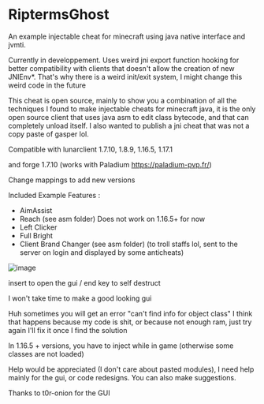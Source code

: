 # RiptermsGhost
An example injectable cheat for minecraft using java native interface and jvmti.

Currently in developpement.
Uses weird jni export function hooking for better compatibility with clients that doesn't allow the creation of new JNIEnv*. That's why there is a weird init/exit system, I might change this weird code in the future

This cheat is open source, mainly to show you a combination of all the techniques I found to make injectable cheats for minecraft java, it is the only open source client that uses java asm to edit class bytecode, and that can completely unload itself. I also wanted to publish a jni cheat that was not a copy paste of gasper lol.

Compatible with lunarclient 1.7.10, 1.8.9, 1.16.5, 1.17.1

and forge 1.7.10 (works with Paladium https://paladium-pvp.fr/)

Change mappings to add new versions

Included Example Features :
- AimAssist
- Reach (see asm folder) Does not work on 1.16.5+ for now
- Left Clicker
- Full Bright
- Client Brand Changer (see asm folder) (to troll staffs lol, sent to the server on login and displayed by some anticheats)

![image](https://github.com/Lefraudeur/RiptermsGhost/assets/91006387/39690baa-859a-4ea2-a9b0-dfbc8cbfe472)

insert to open the gui / end key to self destruct

I won't take time to make a good looking gui

Huh sometimes you will get an error "can't find info for object class"
I think that happens because my code is shit, or because not enough ram, just try again
I'll fix it once I find the solution

In 1.16.5 + versions, you have to inject while in game (otherwise some classes are not loaded)

Help would be appreciated (I don't care about pasted modules), I need help mainly for the gui, or code redesigns. You can also make suggestions.

Thanks to t0r-onion for the GUI
